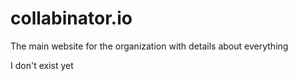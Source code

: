 # collabinator.io
The main website for the organization with details about everything

I don't exist yet
